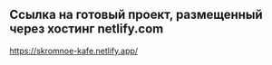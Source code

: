## Ссылка на готовый проект, размещенный через хостинг netlify.com
https://skromnoe-kafe.netlify.app/
